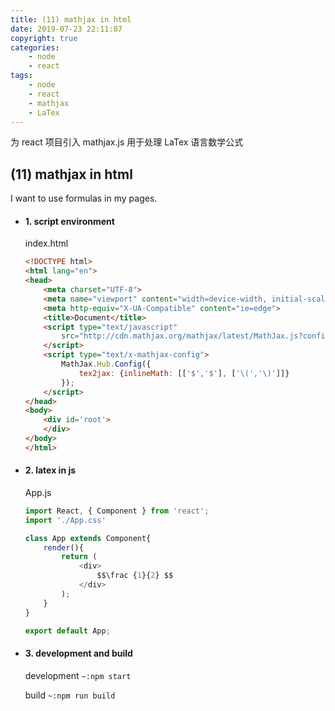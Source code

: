 ```yaml
---
title: (11) mathjax in html
date: 2019-07-23 22:11:07
copyright: true
categories:
    - node
    - react
tags:
    - node
    - react
    - mathjax
    - LaTex
---
```

为 react 项目引入 mathjax.js 用于处理 LaTex 语言数学公式

<!-- more -->

## **(11) mathjax in html**


I want to use formulas in my pages.

+ #### 1. script environment

    index.html
    ```html
    <!DOCTYPE html>
    <html lang="en">
    <head>
        <meta charset="UTF-8">
        <meta name="viewport" content="width=device-width, initial-scale=1.0">
        <meta http-equiv="X-UA-Compatible" content="ie=edge">
        <title>Document</title>
        <script type="text/javascript"
            src="http://cdn.mathjax.org/mathjax/latest/MathJax.js?config=TeX-AMS-MML_HTMLorMML">
        </script>
        <script type="text/x-mathjax-config">
            MathJax.Hub.Config({
                tex2jax: {inlineMath: [['$','$'], ['\(','\)']]}
            });
        </script>
    </head>
    <body>
        <div id='root'>
        </div>
    </body>
    </html>
    ```

+ #### 2. latex in js

    App.js
    ```js
    import React, { Component } from 'react';
    import './App.css'

    class App extends Component{
        render(){
            return (            
                <div>
                    $$\frac {1}{2} $$
                </div>
            );
        }
    }

    export default App;
    ```

+ #### 3. development and build
    development
    `~:npm start`

    build
    `~:npm run build`